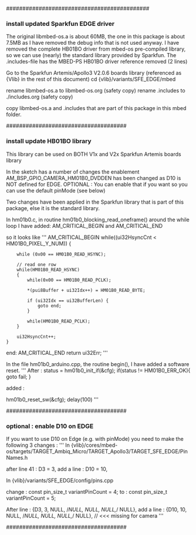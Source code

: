 ############################################
### install updated Sparkfun EDGE driver ###

The original libmbed-os.a is about 60MB, the one in this package is about 7.5MB as I have removed the debug info that is not used anyway.
I have removed the complete HB01BO driver from mbed-os pre-compiled library, so we can use (nearly) the standard library provided by Sparkfun.
The .includes-file has the MBED-PS HB01BO driver reference removed (2 lines)

Go to the Sparkfun Artemis/Apollo3 V2.0.6 boards library (referenced as  {Vlib} in the rest of this document)
cd {vlib}/variants/SFE_EDGE/mbed

rename libmbed-os.a to libmbed-os.org   (safety copy)
rename .includes to ./includes.org      (safety copy)

copy libmbed-os.a and .includes that are part of this package in this mbed folder.

#####################################
### install update HB01BO library ###

This library can be used on BOTH V1x and V2x Sparkfun Artemis boards library

In the sketch has a number of changes the enablement AM_BSP_GPIO_CAMERA_HM01B0_DVDDEN has been changed as D10 is NOT defined for EDGE.
OPTIONAL : You can enable that if you want so you can use the default pinMode (see below)

Two changes have been applied in the Sparkfun library that is part of this package, else it is the standard library.

In hm01b0.c, in routine hm01b0_blocking_read_oneframe() around the while loop I have added:
AM_CRITICAL_BEGIN and AM_CRITICAL_END

so it looks like
'''
    AM_CRITICAL_BEGIN
    while((ui32HsyncCnt < HM01B0_PIXEL_Y_NUM))
    {

        while (0x00 == HM01B0_READ_HSYNC);

        // read one row
        while(HM01B0_READ_HSYNC)
        {
            while(0x00 == HM01B0_READ_PCLK);

            *(pui8Buffer + ui32Idx++) = HM01B0_READ_BYTE;

            if (ui32Idx == ui32BufferLen) {
                goto end;
            }

            while(HM01B0_READ_PCLK);
        }

        ui32HsyncCnt++;
    }
end:
    AM_CRITICAL_END
    return ui32Err;
'''

In the file hm01b0_arduino.cpp, the routine begin(), I have added a software reset.
'''
After :
  status = hm01b0_init_if(&cfg);
  if(status != HM01B0_ERR_OK){ goto fail; }

added :

  hm01b0_reset_sw(&cfg);
  delay(100)
'''

#####################################
### optional : enable D10 on EDGE ###

If you want to use D10 on Edge (e.g. with pinMode) you need to make the following 3 changes :
'''
In {vlib}/cores/mbed-os/targets/TARGET_Ambiq_Micro/TARGET_Apollo3/TARGET_SFE_EDGE/PinNames.h

after line 41 : D3 = 3,
add a line    : D10 = 10,

In {vlib}/variants/SFE_EDGE/config/pins.cpp

change :  const pin_size_t variantPinCount = 4;
to     :  const pin_size_t variantPinCount = 5;

After line :  {D3, 3, NULL, /*NULL, NULL, NULL,*/ NULL},
add a line :  {D10, 10, NULL, /*NULL, NULL, NULL,*/ NULL},  // <<< missing for camera
'''

#####################################
